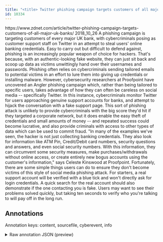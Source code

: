 ```yaml
---
title: "<title> Twitter phishing campaign targets customers of all major UK banks  </title>"
id: 10334
---
```


<title> Twitter phishing campaign targets customers of all major UK banks  </title>
<source> https://www.zdnet.com/article/twitter-phishing-campaign-targets-customers-of-all-major-uk-banks/ </source>
<date> 2018_10_26 </date>
<text>
A phishing campaign is targeting customers of every major UK bank, with cybercriminals posing as customer support staff on Twitter in an attempt to steal users' online banking credentials.
Easy to carry out but difficult to defend against, phishing is an increasingly popular weapon of choice for hackers. That's because, with an authentic-looking fake website, they can just sit back and scoop up data as victims unwittingly hand over their usernames and passwords.
Phishing often relies on cybercriminals sending tailored emails to potential victims in an effort to lure them into giving up credentials or installing malware. However, cybersecurity researchers at Proofpoint have uncovered an Angler phishing campaign which, rather than being tailored to specific users, takes advantage of how they can often be careless on social media -- specifically Twitter.
In this instance, cybercriminals monitor Twitter for users approaching genuine support accounts for banks, and attempt to hijack the conversation with a fake support page.
This sort of phishing attack is unlikely to provide cybercriminals with the big score they'd hit if they targeted a corporate network, but it does enable the easy theft of credentials and small amounts of money -- and repeated success could become lucrative, and also provide criminals with access to other types of data which can be used to commit fraud.
"In many of the examples we've seen, the hacker is not just collecting banking credentials. They also look for information like ATM Pin, Credit/Debit card numbers, security questions and answers, and even social security numbers. With this information, they can circumvent some security measures, make purchases/withdrawals without online access, or create entirely new bogus accounts using the customer's information," says Celeste Kinswood at Proofpoint.
Fortunately, there are some simple things users can do to ensure they don't become victims of this style of social media phishing attack. For starters, a real support account will be verified with a blue tick and won't directly ask for login credentials. A quick search for the real account should also demonstrate if the one contacting you is fake.
Users may want to see their problems solved quickly, but taking ten seconds to verify who you're talking to will pay off in the long run.
</text>



## Annotations

Annotation keys: content, sourcefile, cyberevent, info

<details>
<summary>Raw annotation JSON (preview)</summary>

```json
{
  "content": "A phishing campaign is targeting customers of every major UK bank, with cybercriminals posing as customer support staff on Twitter in an attempt to steal users' online banking credentials. Easy to carry out but difficult to defend against, phishing is an increasingly popular weapon of choice for hackers. That's because, with an authentic-looking fake website, they can just sit back and scoop up data as victims unwittingly hand over their usernames and passwords. Phishing often relies on cybercriminals sending tailored emails to potential victims in an effort to lure them into giving up credentials or installing malware. However, cybersecurity researchers at Proofpoint have uncovered an Angler phishing campaign which, rather than being tailored to specific users, takes advantage of how they can often be careless on social media -- specifically Twitter. In this instance, cybercriminals monitor Twitter for users approaching genuine support accounts for banks, and attempt to hijack the conversation with a fake support page. This sort of phishing attack is unlikely to provide cybercriminals with the big score they'd hit if they targeted a corporate network, but it does enable the easy theft of credentials and small amounts of money -- and repeated success could become lucrative, and also provide criminals with access to other types of data which can be used to commit fraud. \"In many of the examples we've seen, the hacker is not just collecting banking credentials. They also look for information like ATM Pin, Credit/Debit card numbers, security questions and answers, and even social security numbers. With this information, they can circumvent some security measures, make purchases/withdrawals without online access, or create entirely new bogus accounts using the customer's information,\" says Celeste Kinswood at Proofpoint. Fortunately, there are some simple things users can do to ensure they don't become victims of this style of social media phishing attack. For starters, a real support account will be verified with a blue tick and won't directly ask for login credentials. A quick search for the real account should also demonstrate if the one contacting you is fake. Users may want to see their problems solved quickly, but taking ten seconds to verify who you're talking to will pay off in the long run.",
  "sourcefile": "10334.txt",
  "cyberevent": {
    "hopper": [
      {
        "index": 0,
        "relation": "Same",
        "events": [
          {
            "index": "E1",
            "type": "Attack",
            "realis": "Actual",
            "nugget": {
              "startOffset": 0,
              "index": "T1",
              "endOffset": 19,
              "text": "A phishing campaign"
            },
            "argument": [
              {
                "index": "T2",
                "text": "customers",
                "endOffset": 42,
                "role": {
                  "type": "Victim"
                },
                "startOffset": 33,
                "type": "Person"
              },
              {
                "index": "T8",
                "external_reference": {
                  "wikidataid": "Q145"
                },
                "endOffset": 65,
                "role": {
                  "type": "Trusted-Entity"
                },
                "text": "major UK bank",
                "startOffset": 52,
                "type": "Organization"
              }
            ],
            "subtype": "Phishing"
          },
          {
            "index": "E2",
            "type": "Attack",
            "realis": "Actual",
            "nugget": {
              "startOffset": 87,
              "index": "T4",
              "endOffset": 96,
              "text": "posing as"
            },
            "argument": [
              {
                "index": "T3",
                "text": "cybercriminals",
                "endOffset": 86,
                "role": {
                  "t
```
</details>
